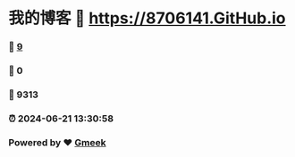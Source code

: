 # 我的博客 :link: https://8706141.GitHub.io 
### :page_facing_up: [9](https://8706141.GitHub.io/tag.html) 
### :speech_balloon: 0 
### :hibiscus: 9313 
### :alarm_clock: 2024-06-21 13:30:58 
### Powered by :heart: [Gmeek](https://github.com/Meekdai/Gmeek)
